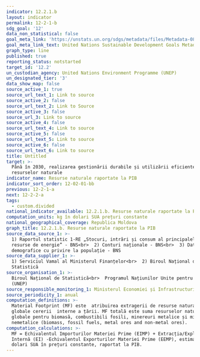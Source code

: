```yaml
---
indicator: 12.2.1.b
layout: indicator
permalink: 12-2-1-b
sdg_goal: '12'
data_non_statistical: false
goal_meta_link: 'https://unstats.un.org/sdgs/metadata/files/Metadata-08-04-01.pdf '
goal_meta_link_text: United Nations Sustainable Development Goals Metadata (PDF 4.0 MB)
graph_type: line
published: true
reporting_status: notstarted
target_id: '12.2'
un_custodian_agency: United Nations Environment Programme (UNEP)
un_designated_tier: '3'
data_show_map: false
source_active_1: true
source_url_text_1: Link to source
source_active_2: false
source_url_text_2: Link to Source
source_active_3: false
source_url_3: Link to source
source_active_4: false
source_url_text_4: Link to source
source_active_5: false
source_url_text_5: Link to source
source_active_6: false
source_url_text_6: Link to source
title: Untitled
target: >-
  Până în 2030, realizarea gestionării durabile și utilizării eficiente a
  resurselor naturale
indicator_name: Resurse naturale raportate la PIB
indicator_sort_order: 12-02-01-bb
previous: 12-2-1-a
next: 12-2-2-a
tags:
  - custom.divided
national_indicator_available: 12.2.1.b. Resurse naturale raportate la PIB
computation_units: kg în dolari SUA prețuri constante
national_geographical_coverage: Republica Moldova
graph_title: 12.2.1.b. Resurse naturale raportate la PIB
source_data_source_1: >-
  1) Raportul statistic 1-RE „Stocuri, intrări și consum al principalelor
  resurse de energie” - BNS<br>  2) Conturi naționale - BNS<br>  3) Date
  demografice cu privire la populație - BNS
source_data_supplier_1: >-
  1) Serviciul Vamal al Ministerul Finanțelor<br>  2) Biroul Național de
  Statistică
source_organisation_1: >-
  Biroul Național de Statistică<br>  Programul Națiunilor Unite pentru Mediu
  (UNEP)
source_responsible_monitoring_1: Ministerul Economiei și Infrastructurii
source_periodicity_1: anual
computation_definitions: >-
  Material Footprint (MF) este  atribuirea extragerii de resurse naturale
  globale cererii  interne a țării. MF totală este suma resurselor naturale
  globale pentru biomasă, combustibili fosili, minereuri metalice și minereuri
  nemetalice (biomass, fossil fuels, metal ores and non-metal ores).
computation_calculations: >-
  MF = Echivalentul Importurilor Materiei Prime (EIMP) + Extracția/Exploatarea
  Internă (EI) -Echivalentul Exporturilor Materiei Prime (EEMP), estimat kg în
  dolari SUA în prețuri constante, raportat la PIB.
---
```

